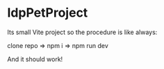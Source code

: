 # IdpPetProject

Its small Vite project so the procedure is like always:

clone repo => npm i => npm run dev

And it should work!

